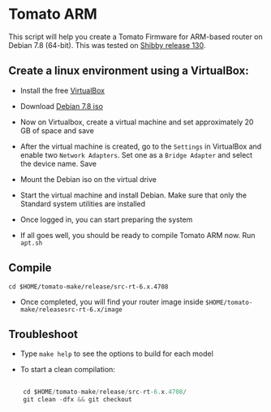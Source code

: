 # Tomato ARM
This script will help you create a Tomato Firmware for ARM-based router on Debian 7.8 (64-bit). This was tested on [Shibby release 130](http://tomato.groov.pl).


Create a linux environment using a VirtualBox:
---------------------
* Install the free [VirtualBox](http://www.virtualbox.org/wiki/Downloads)

* Download [Debian 7.8 iso](http://cdimage.debian.org/mirror/cdimage/archive/7.8.0/amd64/iso-cd/debian-7.8.0-amd64-netinst.iso) 

* Now on Virtualbox, create a virtual machine and set approximately 20 GB of space and save

* After the virtual machine is created, go to the `Settings` in VirtualBox and enable two `Network Adapters`. Set one as a `Bridge Adapter` and select the device name. Save

* Mount the Debian iso on the virtual drive

* Start the virtual machine and install Debian. Make sure that only the Standard system utilities are installed

* Once logged in, you can start preparing the system

* If all goes well, you should be ready to compile Tomato ARM now. Run ```apt.sh```


Compile
---------------------
```cd $HOME/tomato-make/release/src-rt-6.x.4708``` 

* Once completed, you will find your router image inside ```$HOME/tomato-make/releasesrc-rt-6.x/image``` 


Troubleshoot
---------------------
* Type `make help` to see the options to build for each model

* To start a clean compilation:

```javascript
 
    cd $HOME/tomato-make/release/src-rt-6.x.4708/
    git clean -dfx && git checkout
```
